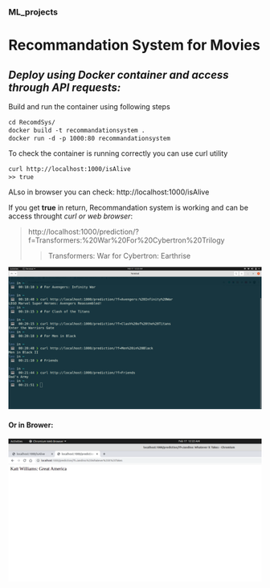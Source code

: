 ### ML_projects

# Recommandation System for Movies
## *Deploy using Docker container and access through API requests:*

Build and run the container using following steps
```
cd RecomdSys/
docker build -t recommandationsystem .
docker run -d -p 1000:80 recommandationsystem
```
To check the container is running correctly you can use curl utility
```
curl http://localhost:1000/isAlive
>> true
```
ALso in browser you can check: http://localhost:1000/isAlive

If you get **true** in return, Recommandation system is working and can be access throught *curl or web browser*:
>http://localhost:1000/prediction/?f=Transformers:%20War%20For%20Cybertron%20Trilogy
>>Transformers: War for Cybertron: Earthrise


![Terminal Output](https://github.com/mihir-workspace/ML_projects/blob/main/RecomdSys/images/Screenshot%20from%202021-02-17%2000-22-02.png)

#### Or in Brower:
![](https://github.com/mihir-workspace/ML_projects/blob/main/RecomdSys/images/Screenshot%20from%202021-02-17%2000-22-37.png)
